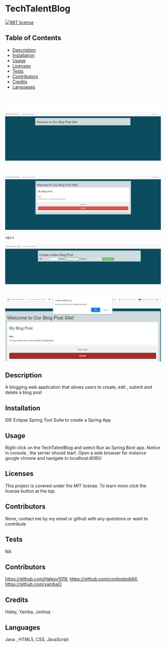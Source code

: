 # TechTalentBlog
  [![MIT license](https://img.shields.io/badge/License-MIT-blue.svg)](https://lbesson.mit-license.org/)
  ## Table of Contents
  * [Description](#description)
  * [Installation](#installation)
  * [Usage](#usage)
  * [Licenses](#licenses)
  * [Tests](#tests)
  * [Contributors](#contributors)
  * [Credits](#credits)
  * [Languages](#languages)
  
  <br>
  
  ![](pictures/HomePage.png)
  
  <br>
  
   ![](pictures/Post.png)
   
    <br>
  
   ![](pictures/Edit.png)
   
   <br>
   
   ![](pictures/DeletePopUp.png)  
  
  
   ## Description
  A blogging web application that allows users to create, edit , submit and delete a blog post
  
  
   ## Installation
  IDE Eclipse 
  Spring Tool Suite to create a Spring App
  
  
   ## Usage
   Right click on the TechTalentBlog and select Run as Spring Boot app.
   Notice in console , the server should start.
   Open a web browser for instance google chrome and navigate to localhost:8080/
   
   
   ## Licenses
   This project is covered under the MIT license. To learn more click the license button at the top.
  ## Contributors
  None, contact me by my email or github with any questions or want to contribute
  
  
  ## Tests
  NA
  
  
  ## Contributors  
  https://github.com/Halesy1019, https://github.com/cooljoebob64, https://github.com/yambaO
  
  
  ## Credits
  Haley, Yamba, Joshua 
  
  
   ## Languages
  Java , HTML5, CSS, JavaScript
  
  
  
  
  
   
 
